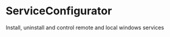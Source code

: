 ServiceConfigurator
===================

Install, uninstall and control remote and local windows services